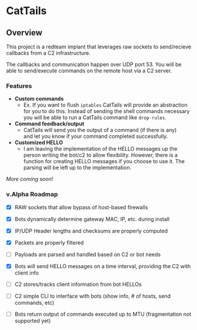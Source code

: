 # CatTails

## Overview  
This project is a redteam implant that leverages raw sockets to 
send/recieve callbacks from a C2 infrastructure.  
  
The callbacks and communication happen over UDP port 53. You will be able to send/execute commands on the remote host via a C2 server.  

### Features

-  **Custom commands**
    - Ex. If you want to flush `iptables` CatTails will provide an
      abstraction for you to do this. Instead of sending the shell commands
      necessary you will be able to run a CatTails command like `drop-rules`. 
- **Command feedback/output**
    - CatTails will send you the output of a command (if there is any)  
      and let you know if your command completed successfully.  
- **Customized HELLO**
    - I am leaving the implementation of the HELLO messages up the person writing the bot/c2 to allow flexibility.
      However, there is a function for creating HELLO messages if you choose to use it. The parsing will be left up
      to the implementation.

*More coming soon!*

### v.Alpha Roadmap
- [x] RAW sockets that allow bypass of host-based firewalls 
- [x] Bots dynamically determine gateway MAC, IP, etc. during install
- [x] IP/UDP Header lengths and checksums are properly computed
- [x] Packets are properly filtered 
- [ ] Payloads are parsed and handled based on C2 or bot needs
- [x] Bots will send HELLO messages on a time interval, providing the C2 with client info
- [ ] C2 stores/tracks client information from bot HELLOs
- [ ] C2 simple CLI to interface with bots (show info, # of hosts, send commands, etc)
- [ ] Bots return output of commands executed up to MTU (fragmentation not supported yet)

